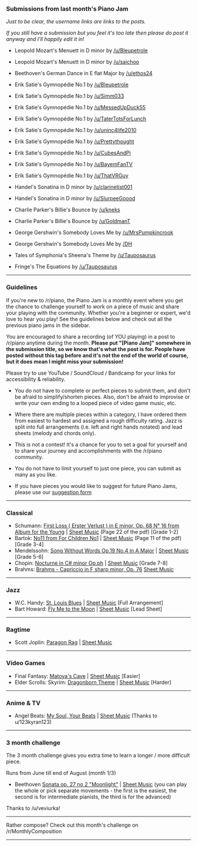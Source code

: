 ### Submissions from last month's Piano Jam

*Just to be clear, the username links are links to the posts.*

*If you still have a submission but you feel it's too late then please do post it anyway and I'll happily edit it in!*

* Leopold Mozart's Menuett in D minor by [/u/Bleupetrole](https://www.reddit.com/r/piano/comments/8i7avw/piano_jam_roli_leopold_mozart_menuet_in_d_minor/)
* Leopold Mozart's Menuett in D minor by [/u/saichoo](https://www.reddit.com/r/piano/comments/8ixc2w/piano_jam_leopold_mozart_minuet_in_d_minor/)

* Beethoven's German Dance in E flat Major by [/u/ethos24](https://www.reddit.com/r/piano/comments/8iqe83/piano_jam_beethovens_german_dance_in_e_flat_no_9/)

* Erik Satie's Gymnopédie No.1 by [/u/Bleupetrole](https://www.reddit.com/r/piano/comments/8gu3ni/piano_jam_erik_satie_gymnop%C3%A9die_num_1/)
* Erik Satie's Gymnopédie No.1 by [/u/Simm033](https://www.reddit.com/r/piano/comments/8j6k4q/piano_jam_erik_satie_gymnop%C3%A9die_no1/)
* Erik Satie's Gymnopédie No.1 by [/u/MessedUpDuck55](https://www.reddit.com/r/piano/comments/8jimn3/piano_jam_erik_satie_gymnop%C3%A9die_no_1/)
* Erik Satie's Gymnopédie No.1 by [/u/TaterTotsForLunch](https://www.reddit.com/r/piano/comments/8khk3j/piano_jam_58/)
* Erik Satie's Gymnopédie No.1 by [/u/uninc4life2010](https://www.reddit.com/r/piano/comments/8kira6/piano_jam_erik_satie_gymnop%C3%A9die_no_1/)
* Erik Satie's Gymnopédie No.1 by [/u/Prettythought](https://www.reddit.com/r/piano/comments/8kuot9/piano_jam_my_performance_of_erik_saties/)
* Erik Satie's Gymnopédie No.1 by [/u/CubesAndPi](https://www.reddit.com/r/piano/comments/8lizsj/piano_jam_erik_satie_gymnop%C3%A9die_no1/)
* Erik Satie's Gymnopédie No.1 by [/u/BayemFanTV](https://www.reddit.com/r/piano/comments/8mmg5u/piano_jam_erik_satie_gymnopedie_no1/)
* Erik Satie's Gymnopédie No.1 by [/u/ThatVRGuy](https://www.reddit.com/r/piano/comments/8msapm/piano_jam_erik_satie_gymnopedie_no_1/)

* Handel's Sonatina in D minor by [/u/clarinetist001](https://www.reddit.com/r/piano/comments/8majmr/piano_jam_sonatina_in_d_minor_handel_incomplete/)
* Handel's Sonatina in D minor by [/u/SlurpeeGoood](https://www.reddit.com/r/piano/comments/8noma7/piano_jam_handel_sonatina_in_dm/)

* Charlie Parker's Billie's Bounce by [/u/kneks](https://www.reddit.com/r/piano/comments/8jh9gs/piano_jam_billies_bounce/)
* Charlie Parker's Billie's Bounce by [/u/GoldmanT](https://www.reddit.com/r/piano/comments/8jv7xy/piano_jam_billies_bounce_charlie_parker/)

* George Gershwin's Somebody Loves Me by [/u/MrsPumpkincrook](https://www.reddit.com/r/piano/comments/8naq8v/piano_jam_gershwin_somebody_loves_me/)
* George Gershwin's Somebody Loves Me by [/DH](https://www.reddit.com/r/piano/comments/8nh25b/piano_jam_gershwin_somebody_loves_me_songbook/)

* Tales of Symphonia's Sheena's Theme by [/u/Tauposaurus](https://www.reddit.com/r/piano/comments/8n3brf/piano_jam_sheena_tales_of_symphonia/)

* Fringe's The Equations by [/u/Tauposaurus](https://www.reddit.com/r/piano/comments/8iixvr/piano_jam_the_equation_fringe/)

---

### Guidelines

If you're new to /r/piano, the Piano Jam is a monthly event where you get the chance to challenge yourself to work on a piece of music and share your playing with the community. Whether you're a beginner or expert, we'd love to hear you play! See the guidelines below and check out all the previous piano jams in the sidebar.

You are encouraged to share a recording (of YOU playing) in a post to /r/piano anytime during the month. **Please put "[Piano Jam]" somewhere in the submission title, so we know that's what the post is for. People have posted without this tag before and it's not the end of the world of course, but it does mean I might miss your submission!**

Please try to use YouTube / SoundCloud / Bandcamp for your links for accessibility & reliability.

* You do not have to complete or perfect pieces to submit them, and don't be afraid to simplify/shorten pieces. Also, don't be afraid to improvise or write your own ending to a looped piece of video game music, etc.

* Where there are multiple pieces within a category, I have ordered them from easiest to hardest and assigned a rough difficulty rating. Jazz is split into full arrangements (i.e. left and right hands notated) and lead sheets (melody and chords only).

* This is not a contest! It's a chance for you to set a goal for yourself and to share your journey and accomplishments with the /r/piano community.

* You do not have to limit yourself to just one piece, you can submit as many as you like.

* If you have pieces you would like to suggest for future Piano Jams, please use our [suggestion form](https://docs.google.com/forms/d/e/1FAIpQLSd5U5DA0OjN1HeaK-5Ue_s92HeZ5ud_2OynMb0WoKt1BPPwrg/viewform)

---

### Classical

* Schumann: [First Loss ( Erster Verlust ) in E minor, Op. 68 N° 16 from Album for the Young](https://www.youtube.com/watch?v=Y3LU9wLlZ1w) | [Sheet Music](https://imslp.nl/imglnks/usimg/6/66/IMSLP300406-PMLP02707-Schumann_op68_Album_f%C3%BCr_die_Jugend_DinA4.pdf) (Page 22 of the pdf) [Grade 1-2]
* Bartok: [No11 from For Children No1](https://www.youtube.com/watch?v=1OcKdHAQB2E) | [Sheet Music](http://www.el-atril.com/partituras/Bartok/infantil/Bartok,%20Bela%20-%20For%20Children%20(Volume%20I%20&%20II).pdf) (Page 11 of the pdf) [Grade 3-4]
* Mendelssohn: [Song Without Words Op.19 No.4 in A Major](https://www.youtube.com/watch?v=4p-lnBD4uhM) | [Sheet Music](http://www.free-scores.com/download-sheet-music.php?pdf=7563) [Grade 5-6]
* Chopin: [Nocturne in C# minor Op.ph](https://www.youtube.com/watch?v=tVV3SIvncD4) | [Sheet Music](http://www.freesheetmusic.net/chopin/Nocturne,%20Op%20ph.pdf) [Grade 7-8]
* Brahms: [Brahms - Capriccio in F sharp minor, Op. 76](https://www.youtube.com/watch?v=tbNEf9OgtRI) [Sheet Music](http://hz.imslp.info/files/imglnks/usimg/1/17/IMSLP02506-Brahms_-_Capriccio,_F-_Minor,_Op.76_No.1.pdf)



---

### Jazz

* W.C. Handy: [St. Louis Blues](https://www.youtube.com/watch?v=_94hrye_vW4) | [Sheet Music](https://www.8notes.com/scores/12240.asp) [Full Arrangement]
* Bart Howard: [Fly Me to the Moon](https://www.youtube.com/watch?v=vW3w8kV-Xmo) | [Sheet Music](http://www.kungalv.se/siteassets/dokument/skola-barnomsorg/dokument/gymnasieskola/estetiska-programmet/ansokan/sang/fly-me-to-the-moon.pdf) [Lead Sheet]



---

### Ragtime

* Scott Joplin: [Paragon Rag](https://www.youtube.com/watch?v=nbEXLujW6vs) | [Sheet Music](http://www.ragtimepiano.ca/images/paragon.pdf)



---

### Video Games

* Final Fantasy: [Matoya's Cave](https://www.youtube.com/watch?v=RIvVh6xYhtk) | [Sheet Music](http://www.ninsheetmusic.org/download/pdf/784) [Easier]
* Elder Scrolls: Skyrim: [Dragonborn Theme](https://www.youtube.com/watch?v=UsnRQJxanVM) | [Sheet Music](http://www.ninsheetmusic.org/download/pdf/2376) [Harder]




---

### Anime & TV

* Angel Beats: [My Soul, Your Beats](https://www.youtube.com/watch?v=O1To2M7ugm0) | [Sheet Music](http://sheet.host/sheet/DhW4eq) (Thanks to u/123kyran123)



---

### 3 month challenge

The 3 month challenge gives you extra time to learn a longer / more difficult piece.


Runs from June till end of August (month 1/3)

* Beethoven [Sonata op. 27 no 2 "Moonlight"](https://www.youtube.com/watch?v=j50ar2walNs) | [Sheet Music](http://imslp.org/wiki/Piano_Sonata_No.14,_Op.27_No.2_(Beethoven,_Ludwig_van)) 
(you can play the whole or pick separate movements - the first is the easiest, the second is for intermediate pianists, the third is for the advanced)

Thanks to /u/veviurka!



---

Rather compose? Check out this month's challenge on /r/MonthlyComposition

---

